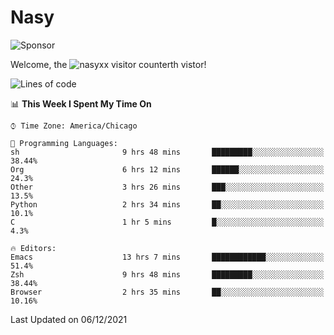 # Nasy

<!--
<p align="center">
<img height="200" src="https://github-readme-stats.vercel.app/api?username=nasyxx&count_private=true&show_icons=true&theme=dracula&include_all_commits=true"/>
<img height="200" src="https://github-readme-stats.vercel.app/api/top-langs/?username=nasyxx&theme=dracula&hide=html,jupyter+notebook&count_private=true&show_icons=true"/>
</p>

  
----------------
-->

![Sponsor](https://img.shields.io/static/v1.svg?label=Sponsor&message=%E2%9D%A4&logo=GitHub&style=flat&color=pink)
 
Welcome, the ![nasyxx visitor counter](https://count.getloli.com/get/@nasyxx?theme=rule34)th vistor!
 
<!--START_SECTION:waka-->
![Lines of code](https://img.shields.io/badge/From%20Hello%20World%20I%27ve%20Written-5.4%20million%20lines%20of%20code-blue)

📊 **This Week I Spent My Time On** 

```text
⌚︎ Time Zone: America/Chicago

💬 Programming Languages: 
sh                       9 hrs 48 mins       █████████░░░░░░░░░░░░░░░░   38.44% 
Org                      6 hrs 12 mins       ██████░░░░░░░░░░░░░░░░░░░   24.3% 
Other                    3 hrs 26 mins       ███░░░░░░░░░░░░░░░░░░░░░░   13.5% 
Python                   2 hrs 34 mins       ██░░░░░░░░░░░░░░░░░░░░░░░   10.1% 
C                        1 hr 5 mins         █░░░░░░░░░░░░░░░░░░░░░░░░   4.3%

🔥 Editors: 
Emacs                    13 hrs 7 mins       ████████████░░░░░░░░░░░░░   51.4% 
Zsh                      9 hrs 48 mins       █████████░░░░░░░░░░░░░░░░   38.44% 
Browser                  2 hrs 35 mins       ██░░░░░░░░░░░░░░░░░░░░░░░   10.16%

```


 Last Updated on 06/12/2021
<!--END_SECTION:waka-->

<!-- ![visitors](https://visitor-badge.laobi.icu/badge?page_id=nasyxx.nasyxx) -->
